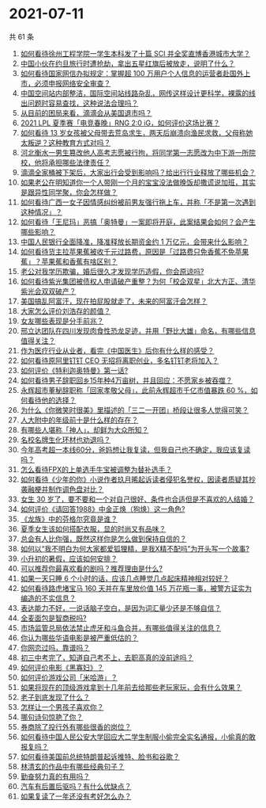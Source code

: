 # 2021-07-11

共 61 条

<!-- BEGIN -->
<!-- 最后更新时间 Sun Jul 11 2021 03:01:18 GMT+0800 (China Standard Time) -->

1. [如何看待徐州工程学院一学生本科发了十篇 SCI
   并全奖直博香港城市大学？](https://www.zhihu.com/question/470726101)
2. [中国小伙在约旦旅行时遭抢劫，拿出五星红旗后被放走，说明了什么？](https://www.zhihu.com/question/471187170)
3. [如何看待国家网信办拟规定：掌握超 100
   万用户个人信息的运营者赴国外上市，必须申报网络安全审查？](https://www.zhihu.com/question/471329744)
4. [中国空间站内部整洁，国际空间站线路杂乱，网传这样设计更科学，裸露的线出问题时容易查找，这种说法合理吗？](https://www.zhihu.com/question/471342963)
5. [从目前的困局来看，滴滴会从美国退市吗？](https://www.zhihu.com/question/470069077)
6. [2021 LPL 夏季赛「电竞春晚」RNG 2:0
   iG，如何评价这场比赛？](https://www.zhihu.com/question/471400409)
7. [如何看待 13
   岁女孩被父母带去荒岛求生，两天后崩溃向渔民求救，父母称她太叛逆？这种教育方式对吗？](https://www.zhihu.com/question/471233105)
8. [河北衡水一男生篡改他人高考志愿被行拘，将同学第一志愿改为中下游一所院校，他将承担哪些法律责任？](https://www.zhihu.com/question/471217744)
9. [滴滴全家桶被下架后，大家出行会受到影响吗？给出行行业释放了哪些机会？](https://www.zhihu.com/question/471243027)
10. [如果老公在明知道你一个人带刚一个月的宝宝没法做晚饭却撒谎说加班，其实是跟异性同学聚，你会怎样做？](https://www.zhihu.com/question/470868422)
11. [如何看待广西一女子因情感纠纷被前男友强行拖上车，并称「不是第一次遇到这种情况」？](https://www.zhihu.com/question/471250926)
12. [如何看待「王尼玛」恶搞「奥特曼」一案即将开庭，此案结果会如何？会产生哪些影响？](https://www.zhihu.com/question/471109088)
13. [中国人民银行全面降准，降准释放长期资金约 1
    万亿元，会带来什么影响？](https://www.zhihu.com/question/471181275)
14. [如何看待货主拉苹果蕉被收千元过路费，原因是「过路费只免香蕉不免苹果蕉」？苹果蕉和香蕉有啥区别？](https://www.zhihu.com/question/471137088)
15. [老公对我学历欺骗，婚后很久才发现学历造假，你会原谅吗?](https://www.zhihu.com/question/347657075)
16. [如何看待紫光集团被债权人申请破产重整？为何「校企双星」北大方正、清华紫光会双双破产？](https://www.zhihu.com/question/471196965)
17. [美国搞乱阿富汗，现在拍屁股就走了，未来的阿富汗会怎样？](https://www.zhihu.com/question/470254637)
18. [大家怎么评价刘浩存的颜值？](https://www.zhihu.com/question/415082238)
19. [女友哪些表现是分手前兆？](https://www.zhihu.com/question/22048640)
20. [邢立达团队在四川发现肉食性恐龙足迹，并用「野比大雄」命名，有哪些信息值得关注？](https://www.zhihu.com/question/470470078)
21. [作为医疗行业从业者，看完《中国医生》后你有什么样的感受？](https://www.zhihu.com/question/470653790)
22. [如何看待原阿里钉钉 CEO 无招将离职创业，多名钉钉老将加入？](https://www.zhihu.com/question/471179922)
23. [如何评价《特利迦奥特曼》第一话?](https://www.zhihu.com/question/471283489)
24. [如何看待男子辞职回乡15年种4万亩树，并且回应：不愿家乡被吞噬？](https://www.zhihu.com/question/471104371)
25. [永辉超市董秘辞职称「回家孝敬父母」，此前永辉超市千亿市值暴跌 60
    %，如何看待他的选择？](https://www.zhihu.com/question/470636516)
26. [为什么《你微笑时很美》里描述的「三二一开团」桥段让很多人觉得可笑？](https://www.zhihu.com/question/469079924)
27. [人大附中的年级前十是什么样的存在？](https://www.zhihu.com/question/322801940)
28. [有哪些人堪称「神人」，却鲜为大众所知？](https://www.zhihu.com/question/39408533)
29. [名校名牌生化环材也劝退吗？](https://www.zhihu.com/question/401708377)
30. [今年高考超一本线60分，爸妈想让我复读，但我自己也不确定，我应该复读吗？](https://www.zhihu.com/question/470979430)
31. [怎么看待FPX的上单选手牛宝被调整为替补选手？](https://www.zhihu.com/question/471058719)
32. [如何看待《少年的你》小说作者玖月晞起诉读者侵犯名誉权，因读者质疑其抄袭融梗并制作调色盘对比？](https://www.zhihu.com/question/471263769)
33. [女生 30
    岁了，要不要和一个对自己很好、条件也合适但是不喜欢的人结婚？](https://www.zhihu.com/question/463821091)
34. [如何评价《请回答1988》中金正焕（狗焕）这一角色?](https://www.zhihu.com/question/41217427)
35. [《龙族》中的芬格尔究竟是谁？](https://www.zhihu.com/question/376618363)
36. [夏季女生该如何搭配衣服，显的时尚又有品味？](https://www.zhihu.com/question/23828047)
37. [总会有人比你强，既然这样你是怎么做到保持自信的？](https://www.zhihu.com/question/471063677)
38. [如何以“我不明白为何大家都爱狐狸精，是我X精不配吗”为开头写一个故事?](https://www.zhihu.com/question/443816329)
39. [小升初的暑假，应该如何安排？](https://www.zhihu.com/question/327830878)
40. [可以推荐你最喜欢看的剧吗？推荐理由是什么?](https://www.zhihu.com/question/464331236)
41. [如果一天只睡 6 个小时的话，应该几点睡觉几点起床精神相对较好？](https://www.zhihu.com/question/311297911)
42. [如何看待路虎堵宝马 160 天并在车里放价值 145
    万花瓶一事，被警方证实为编造的不实信息？](https://www.zhihu.com/question/471180914)
43. [表达能力不好，一说话脑子空白，是因为词汇量少还是不够自信？](https://www.zhihu.com/question/442551957)
44. [全麦面包是智商税吗?](https://www.zhihu.com/question/416804902)
45. [市场监管总局依法禁止虎牙和斗鱼合并，有哪些值得关注的信息？](https://www.zhihu.com/question/471300814)
46. [你认为哪些华语电影是被严重低估的？](https://www.zhihu.com/question/20826845)
47. [你网恋过吗，靠谱吗？](https://www.zhihu.com/question/421752142)
48. [初三中考完了，知道自己考不上，去职高真的没前途吗？](https://www.zhihu.com/question/466996886)
49. [如何评价电影《黑寡妇》？](https://www.zhihu.com/question/276793168)
50. [如何评价游戏公司「米哈游」？](https://www.zhihu.com/question/340486479)
51. [如果将现在的顶级游戏拿到十几年前去给那些老玩家玩，会有什么效果？](https://www.zhihu.com/question/35597444)
52. [老子到底发现了什么？](https://www.zhihu.com/question/313095458)
53. [怎样让一个男孩子喜欢你？](https://www.zhihu.com/question/22305818)
54. [哪句诗句惊艳了你？](https://www.zhihu.com/question/460710906)
55. [券商除了投行外有哪些很香的岗位？](https://www.zhihu.com/question/468335924)
56. [如何看待中国人民公安大学回应大二学生制服小偷完全实名通报，小偷真的敢报复吗？](https://www.zhihu.com/question/470651207)
57. [如何看待美国前总统特朗普起诉推特、脸书和谷歌？](https://www.zhihu.com/question/470829116)
58. [林清玄的作品中有哪些经典句子？](https://www.zhihu.com/question/382660986)
59. [勤奋努力真的有用吗？](https://www.zhihu.com/question/464060264)
60. [汽车有后置后驱吗？有什么优缺点？](https://www.zhihu.com/question/451373523)
61. [如果复读了一年还没有考好怎么办？](https://www.zhihu.com/question/467981639)

<!-- END -->
